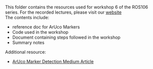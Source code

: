 This folder contains the resources used for workshop 6 of the ROS106 series.
For the recorded lectures, please visit our [website](https://roboticsclub.iitd.ac.in/ros106.html)  
The contents include:
- reference doc for ArUco Markers
- Code used in the workshop
- Document containing steps followed in the workshop
- Summary notes

Additional resource:
- [ArUco Marker Detection Medium Article](https://medium.com/@calle_4729/using-mathematica-to-detect-aruco-markers-197410223f62)